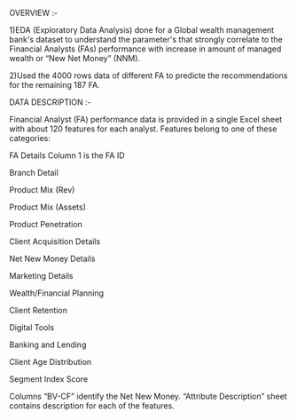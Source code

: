 
OVERVIEW :- 

1)EDA (Exploratory Data Analysis) done for a Global wealth management bank's dataset to understand the parameter's that strongly correlate to the Financial Analysts (FAs) performance with increase in amount of managed wealth or “New Net Money” (NNM). 

2)Used the 4000 rows data of different FA to predicte the recommendations for the remaining 187 FA.



DATA DESCRIPTION :-

Financial Analyst (FA) performance data is provided in a single Excel sheet with about 120 features for each analyst. Features belong to one of these categories:

FA Details
Column 1 is the FA ID

Branch Detail

Product Mix (Rev)

Product Mix (Assets)

Product Penetration

Client Acquisition Details

Net New Money Details

Marketing Details

Wealth/Financial Planning

Client Retention

Digital Tools

Banking and Lending

Client Age Distribution

Segment Index Score

Columns “BV-CF” identify the Net New Money.
“Attribute Description” sheet contains description for each of the features.

